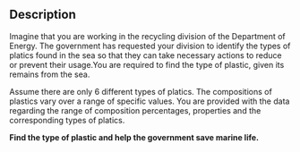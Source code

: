 ## Description

Imagine that you are working in the recycling division of the Department of Energy.
The government has requested your division to identify the types of platics found in
the sea so that they can take necessary actions to reduce or prevent their usage.You 
are required to find the type of plastic, given its remains from the sea.

Assume there are only 6 different types of platics. The compositions of plastics vary
over a range of specific values. You are provided with the data regarding the range of
composition percentages, properties and the corresponding types of platics.

**Find the type of plastic and help the government save marine life.**

